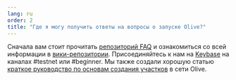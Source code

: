 ```yaml
---
lang: ru
order: 2
title: "Где я могу получить ответы на вопросы о запуске Olive?"
---
```


Сначала вам стоит прочитать [репозиторий FAQ](https://github.com/Olive-Network/Olive-blockchain/wiki/FAQ) и ознакомиться со  всей информации в [вики-репозитории](https://github.com/Olive-Network/Olive-blockchain/wiki/). Присоединяйтесь к нам на [Keybase](https://keybase.io/team/Olive_network.public) на каналах #testnet или #beginner. Мы также создали хорошую статью [краткое руководство по основам создания участков](https://www.Olive.net/2021/02/22/plotting-basics.html) в сети Olive.
